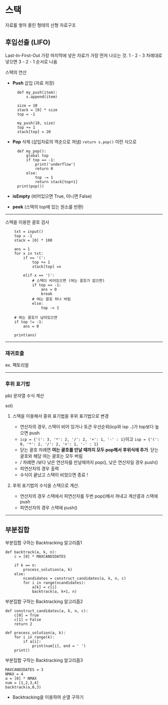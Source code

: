 # 스택
자료를 쌓아 올린 형태의 선형 자료구조

## 후입선출 (LIFO)
Last-In-First-Out 가장 마지막에 넣은 자료가 가장 먼저 나오는 것. 1 - 2 - 3 차례대로 넣으면 3 - 2 - 1 순서로 나옴

스택의 연산
- **Push** 삽입 (자료 저장)

        def my_push(item):
            s.append(item)

        size = 10
        stack = [0] * size
        top = -1

        my_push(10, size)
        top += 1
        stack[top] = 20

- **Pop** 삭제 (삽입자료의 역순으로 꺼냄)
    `return s.pop()` 이런 식으로

        def my_pop():
            global top
            if top == -1:
                print('underflow')
                return 0
            else:
                top -= 1
                return stack[top+1]
        print(pop())

- **isEmpty** (비어있으면 True, 아니면 False)
- **peek** (스택의 top에 있는 원소를 반환)

---

스택을 이용한 괄호 검사

        txt = input()
        top = -1
        stack = [0] * 100

        ans = 1
        for x in txt:
            if == '(':
                top += 1
                stack[top] =x

            elif x == ')':
                # 스택이 비어있으면 (여는 괄호가 없으면)
                if top == -1: 
                    ans = 0
                    break
                # 여는 괄호 하나 버림
                else:
                    top -= 1

        # 여는 괄호가 남아있으면
        if top != -1:
            ans = 0

        print(ans)

---
### 재귀호출
ex. 팩토리얼

---

### 후위 표기법
pb) 문자열 수식 계산 

sol) 
1) 스택을 이용해서 중위 표기법을 후위 표기법으로 변경 

    - 연산자의 경우, 스택이 비어 있거나 토큰 우선순위(icp와 isp ..)가 top보다 높으면 push
    - `icp = {'(': 3, '*': 2, '/': 2, '+': 1, '-' : 1}`이고
       `isp = {'(': 0, '*': 2, '/': 2, '+': 1, '-' : 1}`
    - 닫는 괄호 차례면 **여는 괄호를 만날 때까지 모두 pop해서 후위식에 추가**. 닫는 괄호와 해당 여는 괄호는 모두 버림
    - / 차례면 /보다 낮은 연산자를 만날때까지 pop(), 낮은 연산자일 경우 push()
    - 피연산자의 경우 출력
    - 수식이 끝났고 스택이 비었으면 종료 !


2) 후위 표기법의 수식을 스택으로 계산.
    - 연산자의 경우 스택에서 피연산자를 두번 pop()해서 꺼내고 계산결과 스택에 push
    - 피연산자의 경우 스택에 push()

---

## 부분집합
부분집합 구하는 Backtracking 알고리즘1

    def backtrack(a, k, n):
        c = [0] * MAXCANDIDATES

        if k == n:
            process_solution(a, k)
        else:
            ncandidates = construct_candidates(a, k, n, c)
            for i in range(ncandidates):
                a[k] = c[i]
                backtrack(a, k+1, n)

부분집합 구하는 Backtracking 알고리즘2

    def construct_candidates(a, k, n, c):
        c[0] = True
        c[1] = False
        return 2

    def process_solution(a, k):
        for i in range(k):
            if a[i]:
                print(num[i], end = ' ')
        print()

부분집합 구하는 Backtracking 알고리즘3

    MAXCANDIDATES = 3
    NMAX = 4
    a = [0] * NMAX
    num = [1,2,3,4]
    backtrack(a,0,3)

+ Backtracking을 이용하여 순열 구하기